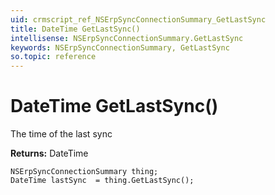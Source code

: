 ```yaml
---
uid: crmscript_ref_NSErpSyncConnectionSummary_GetLastSync
title: DateTime GetLastSync()
intellisense: NSErpSyncConnectionSummary.GetLastSync
keywords: NSErpSyncConnectionSummary, GetLastSync
so.topic: reference
---
```


# DateTime GetLastSync()

The time of the last sync

**Returns:** DateTime

```crmscript
NSErpSyncConnectionSummary thing;
DateTime lastSync  = thing.GetLastSync();
```

